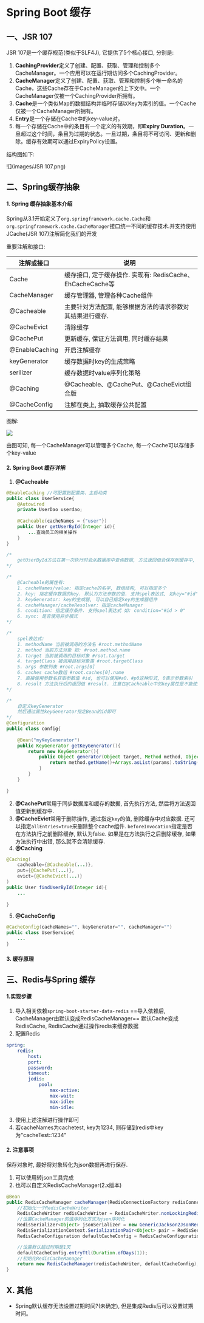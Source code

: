 # Spring Boot 缓存

## 一、JSR 107

JSR 107是一个缓存规范(类似于SLF4J), 它提供了5个核心接口, 分别是:

1. **CachingProvider**定义了创建、配置、获取、管理和控制多个CacheManager。一个应用可以在运行期访问多个CachingProvider。
2. **CacheManager**定义了创建、配置、获取、管理和控制多个唯一命名的Cache，这些Cache存在于CacheManager的上下文中。一个CacheManager仅被一个CachingProvider所拥有。
3. **Cache**是一个类似Map的数据结构并临时存储以Key为索引的值。一个Cache仅被一个CacheManager所拥有。
4. **Entry**是一个存储在Cache中的key-value对。
5. 每一个存储在Cache中的条目有一个定义的有效期，即**Expiry Duration**。一旦超过这个时间，条目为过期的状态。一旦过期，条目将不可访问、更新和删除。缓存有效期可以通过ExpiryPolicy设置。

结构图如下:

![](images/JSR 107.png)



## 二、Spring缓存抽象

#### 1. Spring 缓存抽象基本介绍

Spring从3.1开始定义了`org.springframework.cache.Cache`和`org.springframework.cache.CacheManager`接口统一不同的缓存技术.并支持使用JCache(JSR 107)注解简化我们的开发

重要注解和接口:

| 注解或接口     | 说明                                                       |
| -------------- | ---------------------------------------------------------- |
| Cache          | 缓存接口, 定于缓存操作. 实现有: RedisCache、EhCacheCache等 |
| CacheManager   | 缓存管理器, 管理各种Cache组件                              |
| @Cacheable     | 主要针对方法配置, 能够根据方法的请求参数对其结果进行缓存.  |
| @CacheEvict    | 清除缓存                                                   |
| @CachePut      | 更新缓存, 保证方法调用, 同时缓存结果                       |
| @EnableCaching | 开启注解缓存                                               |
| keyGenerator   | 缓存数据时key的生成策略                                    |
| serilizer      | 缓存数据时value序列化策略                                  |
| @Caching       | @Cacheable、@CachePut、@CacheEvict组合版                   |
| @CacheConfig   | 注解在类上, 抽取缓存公共配置                               |

图解:

![](images/Spring缓存抽象图解.png)

由图可知, 每一个CacheManager可以管理多个Cache, 每一个Cache可以存储多个key-value



#### 2. Spring Boot 缓存详解

1. **@Cacheable**

```java
@EnableCaching //可配置到配置类、主启动类
public class UserService{
    @Autowired
    private UserDao userdao;
    
    @Cacheable(cacheNames = {"user"})
    public User getUserById(Integer id){
        ...查询员工的相关操作
    }
}

/*
	getUserById方法在第一次执行时会从数据库中查询数据, 方法返回值会保存到缓存中, 第二次调用该方法时, 只要key是一样的, 那么就不会再从数据库中查询而是直接从缓存中获取。默认使用方法的参数类型及参数值作为key
*/

/*
	@Cacheable的属性有:
	1. cacheNames/value: 指定cache的名字, 数组结构, 可以指定多个
	2. key: 指定缓存数据的key. 默认为方法参数的值. 支持spel表达式, 如key="#id"
	3. keyGenerator: key的生成器, 可以自己指定key的生成器组件
	4. cacheManager/cacheResolver: 指定cacheManager
	5. condition: 指定缓存条件. 支持spel表达式 如: condition="#id > 0"
	6. sync: 是否使用异步模式
*/

/*
	spel表达式:
	1. methodName 当前被调用的方法名 #root.methodName
	2. method 当前方法对象 如: #root.method.name
	3. target 当前被调用的目标对象 #root.target
	4. targetClass 被调用目标对象类 #root.targetClass
	5. args 参数列表 #root.args[0]
	6. caches cache数组 #root.caches[0].name
	7. 直接使用参数名获取参数值 #id, 也可以使用#a0、#p0这种形式, 0表示参数索引
	8. result 方法执行后的返回值 #result. 注意在@Cacheable中的key属性是不能使用 #result的, 因为@Cacheable生成key的时间是在方法执行之前, 那时还没有返回值
*/

/*
	自定义keyGenerator
	然后通过属性keyGenerator指定Bean的id即可
*/
@Configuration
public class config{
    
    @Bean("myKeyGenerator")
    public KeyGenerator getKeyGenerator(){
        return new KeyGenerator(){
            public Object generator(Object target, Method method, Object...params){
                return method.getName()+Arrays.asList(params).toString();
            }
        }
    }
    
}
```

2. **@CachePut**常用于同步数据库和缓存的数据, 首先执行方法, 然后将方法返回值更新到缓存中.
3. **@CacheEvict**常用于删除操作, 通过指定`key`的值, 删除缓存中对应数据. 还可以指定`allEntries=true`来删除整个cache组件. `beforeInvocation`指定是否在方法执行之前删除缓存, 默认为false. 如果是在方法执行之后删除缓存, 如果方法执行中出错, 那么就不会清除缓存.
4. **@Caching**

```java
@Caching(
	cacheable={@Cacheable(...)},
    put={@CachePut(...)},
    evict={@CacheEvict(...)}
)
public User findUserById(Integer id){
	...	    
    
}
```

5. **@CacheConfig**

```java
@CacheConfig(cacheNames="", keyGenerator="", cacheManager="")
public class UserService{
	...
}
```



#### 3. 缓存原理



## 三、Redis与Spring 缓存

#### 1.实现步骤

1. 导入相关依赖`spring-boot-starter-data-redis`
    ==导入依赖后, CacheManager由默认变成RedisCacheManager==
    默认Cache变成RedisCache, RedisCache通过操作redis来缓存数据
2. 配置Redis

```yaml
spring:
	redis:
		host: 
		port:
		password:
		timeout:
		jedis:
			pool:
				max-active:
				max-wait:
				max-idle:
				min-idle:
```

3. 使用上述注解进行操作即可
4. 若cacheNames为cachetest, key为1234, 则存储到redis中key为"cacheTest::1234"



#### 2. 注意事项

保存对象时, 最好将对象转化为json数据再进行保存.

1. 可以使用转json工具完成
2. 也可以自定义RedisCacheManager(2.x版本)

```java
@Bean
public RedisCacheManager cacheManager(RedisConnectionFactory redisConnectionFactory) {
	//初始化一个RedisCacheWriter
 	RedisCacheWriter redisCacheWriter = RedisCacheWriter.nonLockingRedisCacheWriter(redisConnectionFactory);
	//设置CacheManager的值序列化方式为json序列化
	RedisSerializer<Object> jsonSerializer = new GenericJackson2JsonRedisSerializer();
	RedisSerializationContext.SerializationPair<Object> pair = RedisSerializationContext.SerializationPair.fromSerializer(jsonSerializer);
	RedisCacheConfiguration defaultCacheConfig = RedisCacheConfiguration.defaultCacheConfig().serializeValuesWith(pair);

	//设置默认超过时期是1天
	defaultCacheConfig.entryTtl(Duration.ofDays(1));
    //初始化RedisCacheManager
    return new RedisCacheManager(redisCacheWriter, defaultCacheConfig);
}
```

## X. 其他

+ Spring默认缓存无法设置过期时间?(未确定), 但是集成Redis后可以设置过期时间。

